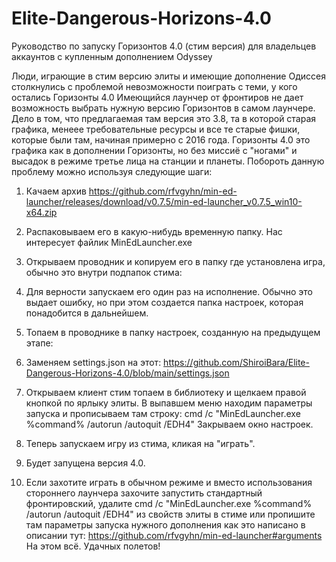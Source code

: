 # Elite-Dangerous-Horizons-4.0
Руководство по запуску Горизонтов 4.0 (стим версия) для владельцев аккаунтов с купленным дополнением Odyssey

Люди, играющие в стим версию элиты и имеющие дополнение Одиссея столкнулись с проблемой невозможности поиграть с теми, у кого остались Горизонты 4.0
Имеющийся лаунчер от фронтиров не дает возможность выбрать нужную версию Горизонтов в самом лаунчере. Дело в том, что предлагаемая там версия это 3.8,
та в которой старая графика, менеее требовательные ресурсы и все те старые фишки, которые были там, начиная примерно с 2016 года. Горизонты 4.0 это графика
как в дополнении Горизонты, но без миссиё с "ногами" и высадок в режиме третье лица на станции и планеты. Побороть данную проблему можно используя следующие шаги:

1. Качаем архив https://github.com/rfvgyhn/min-ed-launcher/releases/download/v0.7.5/min-ed-launcher_v0.7.5_win10-x64.zip
2. Распаковываем его в какую-нибудь временную папку. Нас интересует файлик MinEdLauncher.exe
3. Открываем проводник и копируем его в папку где установлена игра, обычно это внутри подпапок стима:

4. Для верности запускаем его один раз на исполнение. Обычно это выдает ошибку, но при этом создается папка настроек, которая понадобится в дальнейшем.
5. Топаем в проводнике в папку настроек, созданную на предыдущем этапе:



6. Заменяем settings.json на этот:
https://github.com/ShiroiBara/Elite-Dangerous-Horizons-4.0/blob/main/settings.json
7. Открываем клиент стим топаем в библиотеку и щелкаем правой кнопкой по ярлыку элиты. В выпавшем меню находим параметры запуска и прописываем там строку:
cmd /c "MinEdLauncher.exe %command% /autorun /autoquit /EDH4" Закрываем окно настроек.



8. Теперь запускаем игру из стима, кликая на "играть".
9. Будет запущена версия 4.0. 
10. Если захотите играть в обычном режиме и вместо использования стороннего лаунчера захочите запустить стандартный фронтировский, удалите cmd /c "MinEdLauncher.exe %command% /autorun /autoquit /EDH4" из свойств элиты в стиме или пропишите там параметры запуска нужного дополнения как это написано в описании тут: https://github.com/rfvgyhn/min-ed-launcher#arguments
На этом всё. Удачных полетов!
